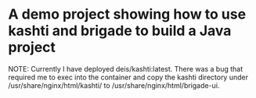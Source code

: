 # A demo project showing how to use kashti and brigade to build a Java project


NOTE: Currently I have deployed deis/kashti:latest. There was a bug that required me to exec into the container and copy the kashti directory under /usr/share/nginx/html/kashti/ to /usr/share/nginx/html/brigade-ui. 


